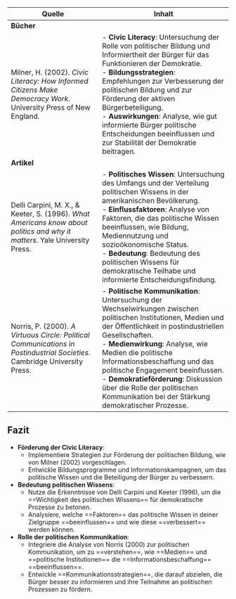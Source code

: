 | Quelle                                                                                                                     | Inhalt                                                                                                                                                                                                                                                                                                                                                                                                                                  |
| -------------------------------------------------------------------------------------------------------------------------- | --------------------------------------------------------------------------------------------------------------------------------------------------------------------------------------------------------------------------------------------------------------------------------------------------------------------------------------------------------------------------------------------------------------------------------------- |
| **Bücher**                                                                                                                 |                                                                                                                                                                                                                                                                                                                                                                                                                                         |
| Milner, H. (2002). _Civic Literacy: How Informed Citizens Make Democracy Work_. University Press of New England.           | - **Civic Literacy**: Untersuchung der Rolle von politischer Bildung und Informiertheit der Bürger für das Funktionieren der Demokratie.<br>- **Bildungsstrategien**: Empfehlungen zur Verbesserung der politischen Bildung und zur Förderung der aktiven Bürgerbeteiligung.<br>- **Auswirkungen**: Analyse, wie gut informierte Bürger politische Entscheidungen beeinflussen und zur Stabilität der Demokratie beitragen.             |
| **Artikel**                                                                                                                |                                                                                                                                                                                                                                                                                                                                                                                                                                         |
| Delli Carpini, M. X., & Keeter, S. (1996). _What Americans know about politics and why it matters_. Yale University Press. | - **Politisches Wissen**: Untersuchung des Umfangs und der Verteilung politischen Wissens in der amerikanischen Bevölkerung.<br>- **Einflussfaktoren**: Analyse von Faktoren, die das politische Wissen beeinflussen, wie Bildung, Mediennutzung und sozioökonomische Status.<br>- **Bedeutung**: Bedeutung des politischen Wissens für demokratische Teilhabe und informierte Entscheidungsfindung.                                    |
| Norris, P. (2000). _A Virtuous Circle: Political Communications in Postindustrial Societies_. Cambridge University Press.  | - **Politische Kommunikation**: Untersuchung der Wechselwirkungen zwischen politischen Institutionen, Medien und der Öffentlichkeit in postindustriellen Gesellschaften.<br>- **Medienwirkung**: Analyse, wie Medien die politische Informationsbeschaffung und das politische Engagement beeinflussen.<br>- **Demokratieförderung**: Diskussion über die Rolle der politischen Kommunikation bei der Stärkung demokratischer Prozesse. |

## Fazit 
- **Förderung der Civic Literacy**:
    - Implementiere Strategien zur Förderung der politischen Bildung, wie von Milner (2002) vorgeschlagen.
    - Entwickle Bildungsprogramme und Informationskampagnen, um das politische Wissen und die Beteiligung der Bürger zu verbessern.
- **Bedeutung politischen Wissens**:
    - Nutze die Erkenntnisse von Delli Carpini und Keeter (1996), um die ==Wichtigkeit des politischen Wissens== für demokratische Prozesse zu betonen.
    - Analysiere, welche ==Faktoren== das politische Wissen in deiner Zielgruppe ==beeinflussen== und wie diese ==verbessert== werden können.
- **Rolle der politischen Kommunikation**:
    - Integriere die Analyse von Norris (2000) zur politischen Kommunikation, um zu ==verstehen==, wie ==Medien== und ==politische Institutionen== die ==Informationsbeschaffung== ==beeinflussen==.
    - Entwickle ==Kommunikationsstrategien==, die darauf abzielen, die Bürger besser zu informieren und ihre Teilnahme an politischen Prozessen zu fördern.